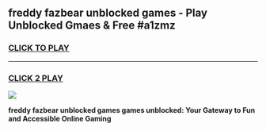 
## freddy fazbear unblocked games - Play Unblocked Gmaes & Free #a1zmz
<h3>
<a href="https://news.freeplayer.one?title=freddy_fazbear_unblocked_games&ref=03M">CLICK TO PLAY</a></h3>
<hr>

<h3>
<a href="https://news.freeplayer.one?title=freddy_fazbear_unblocked_games&ref=03M">CLICK 2 PLAY</a>
  
</h3>

<a href="https://news.freeplayer.one?title=freddy_fazbear_unblocked_games&ref=03M"><img src="https://clearcache.store/games.png"></a>


**freddy fazbear unblocked games games unblocked: Your Gateway to Fun and Accessible Online Gaming**
